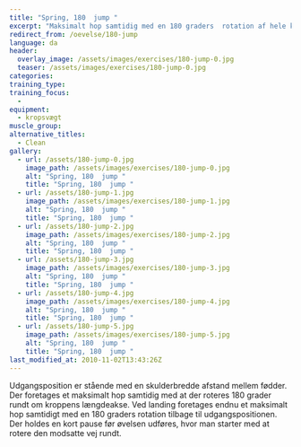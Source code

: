 ```yaml
---
title: "Spring, 180  jump "
excerpt: "Maksimalt hop samtidig med en 180 graders  rotation af hele kroppen. Ved landing foretages endnu et maksimalt hop samtidigt med en 180 graders rotation den anden vej og tilbage til udgangsposition"
redirect_from: /oevelse/180-jump
language: da
header:
  overlay_image: /assets/images/exercises/180-jump-0.jpg
  teaser: /assets/images/exercises/180-jump-0.jpg
categories:
training_type: 
training_focus: 
  - 
equipment:
  - kropsvægt
muscle_group:
alternative_titles:
  - Clean
gallery:
  - url: /assets/180-jump-0.jpg
    image_path: /assets/images/exercises/180-jump-0.jpg
    alt: "Spring, 180  jump "
    title: "Spring, 180  jump "
  - url: /assets/180-jump-1.jpg
    image_path: /assets/images/exercises/180-jump-1.jpg
    alt: "Spring, 180  jump "
    title: "Spring, 180  jump "
  - url: /assets/180-jump-2.jpg
    image_path: /assets/images/exercises/180-jump-2.jpg
    alt: "Spring, 180  jump "
    title: "Spring, 180  jump "
  - url: /assets/180-jump-3.jpg
    image_path: /assets/images/exercises/180-jump-3.jpg
    alt: "Spring, 180  jump "
    title: "Spring, 180  jump "
  - url: /assets/180-jump-4.jpg
    image_path: /assets/images/exercises/180-jump-4.jpg
    alt: "Spring, 180  jump "
    title: "Spring, 180  jump "
  - url: /assets/180-jump-5.jpg
    image_path: /assets/images/exercises/180-jump-5.jpg
    alt: "Spring, 180  jump "
    title: "Spring, 180  jump "
last_modified_at: 2010-11-02T13:43:26Z
---
```


Udgangsposition er stående med en skulderbredde afstand mellem fødder. Der foretages et maksimalt hop samtidig med at der roteres 180 grader rundt om kroppens længdeakse. Ved landing foretages endnu et maksimalt hop samtidigt med en 180 graders rotation tilbage til udgangspositionen. Der holdes en kort pause før øvelsen udføres, hvor man starter med at rotere den modsatte vej rundt.
